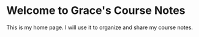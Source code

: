 # Welcome to Grace's Course Notes

This is my home page. I will use it to organize and share my course notes.